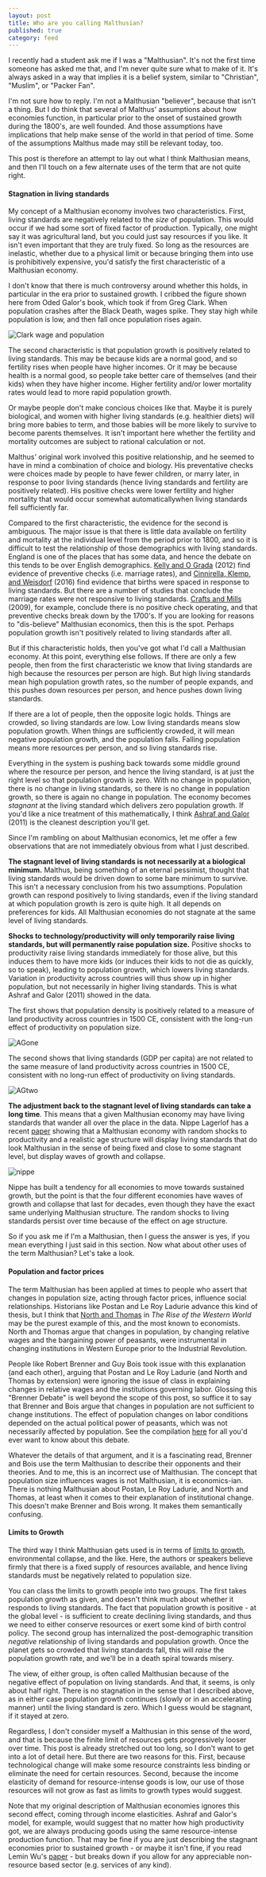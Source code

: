 ```yaml
---
layout: post
title: Who are you calling Malthusian?
published: true
category: feed
---
```


I recently had a student ask me if I was a "Malthusian". It's not the first time someone has asked me that, and I'm never quite sure what to make of it. It's always asked in a way that implies it is a belief system, similar to "Christian", "Muslim", or "Packer Fan". 

I'm not sure how to reply. I'm not a Malthusian "believer", because that isn't a thing. But I do think that several of Malthus' assumptions about how economies function, in particular prior to the onset of sustained growth during the 1800's, are well founded. And those assumptions have implications that help make sense of the world in that period of time. Some of the assumptions Malthus made may still be relevant today, too. 

This post is therefore an attempt to lay out what I think Malthusian means, and then I'll touch on a few alternate uses of the term that are not quite right.

#### Stagnation in living standards
My concept of a Malthusian economy involves two characteristics. First, living standards are negatively related to the *size* of population. This would occur if we had some sort of fixed factor of production. Typically, one might say it was agricultural land, but you could just say resources if you like. It isn't even important that they are truly fixed. So long as the resources are inelastic, whether due to a physical limit or because bringing them into use is prohibitively expensive, you'd satisfy the first characteristic of a Malthusian economy.

I don't know that there is much controversy around whether this holds, in particular in the era prior to sustained growth. I cribbed the figure shown here from Oded Galor's book, which took if from Greg Clark. When population crashes after the Black Death, wages spike. They stay high while population is low, and then fall once population rises again. 

![Clark wage and population](https://dl.dropboxusercontent.com/u/6823742/clark2001.png)

The second characteristic is that population growth is positively related to living standards. This may be because kids are a normal good, and so fertility rises when people have higher incomes. Or it may be because health is a normal good, so people take better care of themselves (and their kids) when they have higher income. Higher fertility and/or lower mortality rates would lead to more rapid population growth. 

Or maybe people don't make concious choices like that. Maybe it is purely biological, and women with higher living standards (e.g. healthier diets) will bring more babies to term, and those babies will be more likely to survive to become parents themselves. It isn't important here whether the fertility and mortality outcomes are subject to rational calculation or not.

Malthus' original work involved this positive relationship, and he seemed to have in mind a combination of choice and biology. His preventative checks were choices made by people to have fewer children, or marry later, in response to poor living standards (hence living standards and fertility are positively related). His positive checks were lower fertility and higher mortality that would occur somewhat automaticallywhen living standards fell sufficiently far.

Compared to the first characteristic, the evidence for the second is ambiguous. The major issue is that there is little data available on fertility and mortality at the individual level from the period prior to 1800, and so it is difficult to test the relationship of those demographics with living standards. England is one of the places that has some data, and hence the debate on this tends to be over English demographics. [Kelly and O Grada](https://www.cambridge.org/core/services/aop-cambridge-core/content/view/S0022050712000678) (2012) find evidence of preventive checks (i.e. marriage rates), and [Cinnirella, Klemp, and Weisdorf](http://www.cesifo-group.de/DocDL/cesifo1_wp6167.pdf) (2016) find evidence that births were spaced in response to living standards. But there are a number of studies that conclude the marriage rates were not responsive to living standards. [Crafts and Mills](http://wrap.warwick.ac.uk/28332/) (2009), for example, conclude there is no positive check operating, and that preventive checks break down by the 1700's. If you are looking for reasons to "dis-believe" Malthusian economics, then this is the spot. Perhaps population growth isn't positively related to living standards after all.

But if this characteristic holds, then you've got what I'd call a Malthusian economy. At this point, everything else follows. If there are only a few people, then from the first characteristic we know that living standards are high because the resources per person are high. But high living standards mean high population growth rates, so the number of people expands, and this pushes down resources per person, and hence pushes down living standards. 

If there are a lot of people, then the opposite logic holds. Things are crowded, so living standards are low. Low living standards means slow population growth. When things are sufficiently crowded, it will mean negative population growth, and the population falls. Falling population means more resources per person, and so living standards rise. 

Everything in the system is pushing back towards some middle ground where the resource per person, and hence the living standard, is at just the right level so that population growth is zero. With no change in population, there is no change in living standards, so there is no change in population growth, so there is again no change in population. The economy becomes *stagnant* at the living standard which delivers zero population growth. If you'd like a nice treatment of this mathematically, I think [Ashraf and Galor](https://www.aeaweb.org/articles?id=10.1257/aer.101.5.2003) (2011) is the cleanest description you'll get.

Since I'm rambling on about Malthusian economics, let me offer a few observations that are not immediately obvious from what I just described.

**The stagnant level of living standards is not necessarily at a biological minimum.** Malthus, being something of an eternal pessimist, thought that living standards would be driven down to some bare minimum to survive. This isn't a necessary conclusion from his two assumptions. Population growth can respond positively to living standards, even if the living standard at which population growth is zero is quite high. It all depends on preferences for kids. All Malthusian economies do not stagnate at the same level of living standards.

**Shocks to technology/productivity will only temporarily raise living standards, but will permanently raise population size.** Positive shocks to productivity raise living standards immediately for those alive, but this induces them to have more kids (or induces their kids to not die as quickly, so to speak), leading to population growth, which lowers living standards. Variation in productivity across countries will thus show up in higher population, but not necessarily in higher living standards. This is what Ashraf and Galor (2011) showed in the data. 

The first shows that population density is positively related to a measure of land productivity across countries in 1500 CE, consistent with the long-run effect of productivity on population size.

![AGone](https://dl.dropboxusercontent.com/u/6823742/ashrafgalor2011a.png)

The second shows that living standards (GDP per capita) are not related to the same measure of land productivity across countries in 1500 CE, consistent with no long-run effect of productivity on living standards.

![AGtwo](https://dl.dropboxusercontent.com/u/6823742/ashrafgalor2011b.png)

**The adjustment back to the stagnant level of living standards can take a long time**. This means that a given Malthusian economy may have living standards that wander all over the place in the data. Nippe Lagerlof has a recent [paper](http://www.nippelagerlof.com/research/happening/Waves_August_2016_post.pdf) showing that a Malthusian economy with random shocks to productivity and a realistic age structure will display living standards that do look Malthusian in the sense of being fixed and close to some stagnant level, but display waves of growth and collapse.

![nippe](https://dl.dropboxusercontent.com/u/6823742/nippe2017.png)

Nippe has built a tendency for all economies to move towards sustained growth, but the point is that the four different economies have waves of growth and collapse that last for decades, even though they have the exact same underlying Malthusian structure. The random shocks to living standards persist over time because of the effect on age structure. 

So if you ask me if I'm a Malthusian, then I guess the answer is yes, if you mean everything I just said in this section. Now what about other uses of the term Malthusian? Let's take a look.

#### Population and factor prices 
The term Malthusian has been applied at times to people who assert that changes in population size, acting through factor prices, influence social relationships. Historians like Postan and Le Roy Ladurie advance this kind of thesis, but I think that [North and Thomas](http://amzn.to/2kIGVT9) in *The Rise of the Western World* may be the purest example of this, and the most known to economists. North and Thomas argue that changes in population, by changing relative wages and the bargaining power of peasants, were instrumental in changing institutions in Western Europe prior to the Industrial Revolution. 

People like Robert Brenner and Guy Bois took issue with this explanation (and each other), arguing that Postan and Le Roy Ladurie (and North and Thomas by extension) were ignoring the issue of class in explaining changes in relative wages and the institutions governing labor. Glossing this "Brenner Debate" is well beyond the scope of this post, so suffice it to say that Brenner and Bois argue that changes in population are not sufficient to change institutions. The effect of population changes on labor conditions depended on the actual political power of peasants, which was not necessarily affected by population. See the compilation [here](http://amzn.to/2lp39Zh) for all you'd ever want to know about this debate.

Whatever the details of that argument, and it is a fascinating read, Brenner and Bois use the term Malthusian to describe their opponents and their theories. And to me, this is an incorrect use of Malthusian. The concept that population size influences wages is not Malthusian, it is economics-ian. There is nothing Malthusian about Postan, Le Roy Ladurie, and North and Thomas, at least when it comes to their explanation of institutional change. This doesn't make Brenner and Bois wrong. It makes them semantically confusing. 

#### Limits to Growth
The third way I think Malthusian gets used is in terms of [limits to growth](http://amzn.to/2kIQ269), environmental collapse, and the like. Here, the authors or speakers believe firmly that there is a fixed supply of resources available, and hence living standards must be negatively related to population size.

You can class the limits to growth people into two groups. The first takes population growth as given, and doesn't think much about whether it responds to living standards. The fact that population growth is positive - at the global level - is sufficient to create declining living standards, and thus we need to either conserve resources or exert some kind of birth control policy. The second group has internalized the post-demographic transition *negative* relationship of living standards and population growth. Once the planet gets so crowded that living standards fall, this will *raise* the population growth rate, and we'll be in a death spiral towards misery. 

The view, of either group, is often called Malthusian because of the negative effect of population on living standards. And that, it seems, is only about half right. There is no stagnation in the sense that I described above, as in either case population growth continues (slowly or in an accelerating manner) until the living standard is zero. Which I guess would be stagnant, if it stayed at zero. 

Regardless, I don't consider myself a Malthusian in this sense of the word, and that is because the finite limit of resources gets progressively looser over time. This post is already stretched out too long, so I don't want to get into a lot of detail here. But there are two reasons for this. First, because technological change will make some resource constraints less binding or eliminate the need for certain resources. Second, because the income elasticity of demand for resource-intense goods is low, our use of those resources will not grow as fast as limits to growth types would suggest.

Note that my original description of Malthusian economies ignores this second effect, coming through income elasticities. Ashraf and Galor's model, for example, would suggest that no matter how high productivity got, we are always producing goods using the same resource-intense production function. That may be fine if you are just describing the stagnant economies prior to sustained growth - or maybe it isn't fine, if you read Lemin Wu's [paper](http://behl.berkeley.edu/files/2015/02/WP2015-01_Wu.pdf) - but breaks down if you allow for any appreciable non-resource based sector (e.g. services of any kind). 
